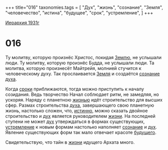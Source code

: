 +++
title="016"
taxonomies.tags = [
"Дух",
"жизнь",
"сознание",
"Земля",
"человечество",
"истина",
"будущее",
"срок",
"устремление",
]
+++

[Иерархия 1931г](/agni/19312)

# 016
Ту молитву, которую произнёс Христос, покидая [Землю](/tags/[Земля](/tags/Земля)), не услышали люди. Ту молитву, которую произнёс Будда, не услышали люди. Та молитва, которую произнесёт Майтрейя, молнией стучится к человеческому духу. Так прослаивается [Земля](/tags/Земля) и создаётся [сознание](/tags/сознание) [духа](/tags/Дух).   

Когда [сроки](/tags/срок) приближаются, тогда можно приступить к началу созидания. Ведь творчество Начал соблюдает ритм, не замедляя, но ускоряя. Наряду с планетною [жизнью](/tags/жизнь) идёт строительство для высших сфер. Размах строительства [духа](/tags/Дух), завершающего свою планетную жизнь, настолько сложен, что, [истинно](/tags/истина), можно сказать двойное строительство и [дух](/tags/Дух) является руководителем [жизни](/tags/жизнь). На последней ступени не может [дух](/tags/Дух) утверждаться в формах существующих, [устремление](/tags/устремление) к новым формам настолько наполняет [сознание](/tags/сознание) и [дух](/tags/Дух). Явление существующих форм так мало отвечает красоте [будущего](/tags/будущее).   

Свидетельствую, что тайн в [жизни](/tags/жизнь) идущего Архата много.   

